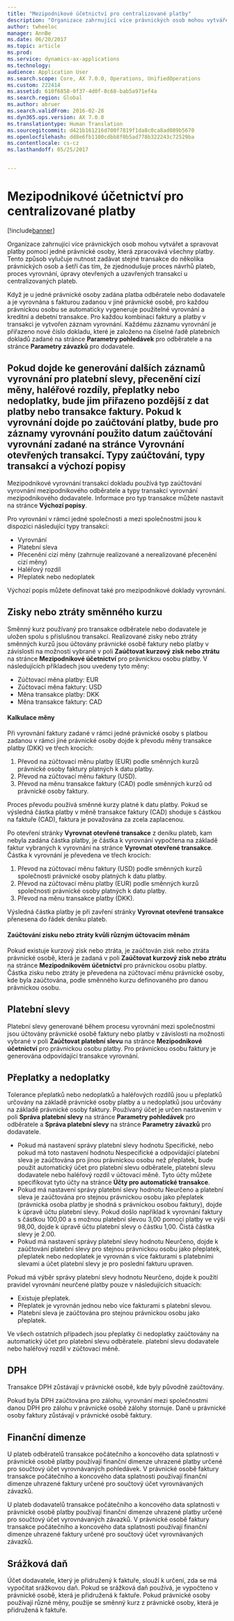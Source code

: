 ```yaml
---
title: "Mezipodnikové účetnictví pro centralizované platby"
description: "Organizace zahrnující více právnických osob mohou vytvářet a spravovat platby pomocí jedné právnické osoby, která zpracovává všechny platby. Tento způsob vylučuje nutnost zadávat stejné transakce do několika právnických osob a šetří čas tím, že zjednodušuje proces návrhů plateb, proces vyrovnání, úpravy otevřených a uzavřených transakcí u centralizovaných plateb."
author: twheeloc
manager: AnnBe
ms.date: 06/20/2017
ms.topic: article
ms.prod: 
ms.service: dynamics-ax-applications
ms.technology: 
audience: Application User
ms.search.scope: Core, AX 7.0.0, Operations, UnifiedOperations
ms.custom: 222414
ms.assetid: 610f6858-0f37-4d0f-8c68-bab5a971ef4a
ms.search.region: Global
ms.author: abruer
ms.search.validFrom: 2016-02-28
ms.dyn365.ops.version: AX 7.0.0
ms.translationtype: Human Translation
ms.sourcegitcommit: d421b161216d700f7819f1da8c0ca8ad089b5670
ms.openlocfilehash: dd8e6fb1100cdbb8f0b5ad778b322243c72529ba
ms.contentlocale: cs-cz
ms.lasthandoff: 05/25/2017


---
```


# <a name="settlement-overview-for-centralized-payments"></a>Mezipodnikové účetnictví pro centralizované platby

[!include[banner](../includes/banner.md)]


Organizace zahrnující více právnických osob mohou vytvářet a spravovat platby pomocí jedné právnické osoby, která zpracovává všechny platby. Tento způsob vylučuje nutnost zadávat stejné transakce do několika právnických osob a šetří čas tím, že zjednodušuje proces návrhů plateb, proces vyrovnání, úpravy otevřených a uzavřených transakcí u centralizovaných plateb. 

Když je u jedné právnické osoby zadána platba odběratele nebo dodavatele a je vyrovnána s fakturou zadanou v jiné právnické osobě, pro každou právnickou osobu se automaticky vygeneruje použitelné vyrovnání a kreditní a debetní transakce. Pro každou kombinaci faktury a platby v transakci je vytvořen záznam vyrovnání. Každému záznamu vyrovnání je přiřazeno nové číslo dokladu, které je založeno na číselné řadě platebních dokladů zadané na stránce **Parametry pohledávek** pro odběratele a na stránce **Parametry závazků** pro dodavatele. 

Pokud dojde ke generování dalších záznamů vyrovnání pro platební slevy, přecenění cizí měny, haléřové rozdíly, přeplatky nebo nedoplatky, bude jim přiřazeno pozdější z dat platby nebo transakce faktury. Pokud k vyrovnání dojde po zaúčtování platby, bude pro záznamy vyrovnání použito datum zaúčtování vyrovnání zadané na stránce **Vyrovnání otevřených transakcí**.
Typy zaúčtování, typy transakcí a výchozí popisy
----------------------------------------------------------

Mezipodnikové vyrovnání transakcí dokladu používá typ zaúčtování vyrovnání mezipodnikového odběratele a typy transakcí vyrovnání mezipodnikového dodavatele. Informace pro typ transakce můžete nastavit na stránce **Výchozí popisy**. 

Pro vyrovnání v rámci jedné společnosti a mezi společnostmi jsou k dispozici následující typy transakcí:

-   Vyrovnání
-   Platební sleva
-   Přecenění cizí měny (zahrnuje realizované a nerealizované přecenění cizí měny)
-   Haléřový rozdíl
-   Přeplatek nebo nedoplatek

Výchozí popis můžete definovat také pro mezipodnikové doklady vyrovnání.

<a name="currency-exchange-gains-or-losses"></a>Zisky nebo ztráty směnného kurzu
---------------------------------

Směnný kurz používaný pro transakce odběratele nebo dodavatele je uložen spolu s příslušnou transakcí. Realizované zisky nebo ztráty směnných kurzů jsou účtovány právnické osobě faktury nebo platby v závislosti na možnosti vybrané v poli **Zaúčtovat kurzový zisk nebo ztrátu** na stránce **Mezipodnikové účetnictví** pro právnickou osobu platby. V následujících příkladech jsou uvedeny tyto měny:
-   Zúčtovací měna platby: EUR
-   Zúčtovací měna faktury: USD
-   Měna transakce platby: DKK
-   Měna transakce faktury: CAD

#### <a name="currency-calculations"></a>Kalkulace měny

Při vyrovnání faktury zadané v rámci jedné právnické osoby s platbou zadanou v rámci jiné právnické osoby dojde k převodu měny transakce platby (DKK) ve třech krocích:
1.  Převod na zúčtovací měnu platby (EUR) podle směnných kurzů právnické osoby faktury platných k datu platby.
2.  Převod na zúčtovací měnu faktury (USD).
3.  Převod na měnu transakce faktury (CAD) podle směnných kurzů od právnické osoby faktury.

Proces převodu používá směnné kurzy platné k datu platby. Pokud se výsledná částka platby v měně transakce faktury (CAD) shoduje s částkou na faktuře (CAD), faktura je považována za zcela zaplacenou. 

Po otevření stránky **Vyrovnat otevřené transakce** z deníku plateb, kam nebyla zadána částka platby, je částka k vyrovnání vypočtena na základě faktur vybraných k vyrovnání na stránce **Vyrovnat otevřené transakce**. Částka k vyrovnání je převedena ve třech krocích:
1.  Převod na zúčtovací měnu faktury (USD) podle směnných kurzů společnosti právnické osoby platných k datu platby.
2.  Převod na zúčtovací měnu platby (EUR) podle směnných kurzů společnosti právnické osoby platných k datu platby.
3.  Převod na měnu transakce platby (DKK).

Výsledná částka platby je při zavření stránky **Vyrovnat otevřené transakce** přenesena do řádek deníku plateb.

#### <a name="posting-for-gain-or-loss-because-of-different-accounting-currencies"></a>Zaúčtování zisku nebo ztráty kvůli různým účtovacím měnám

Pokud existuje kurzový zisk nebo ztráta, je zaúčtován zisk nebo ztráta právnické osobě, která je zadaná v poli **Zaúčtovat kurzový zisk nebo ztrátu** na stránce **Mezipodnikovém účetnictví** pro právnickou osobu platby. Částka zisku nebo ztráty je převedena na zúčtovací měnu právnické osoby, kde byla zaúčtována, podle směnného kurzu definovaného pro danou právnickou osobu.

<a name="cash-discounts"></a>Platební slevy
--------------

Platební slevy generované během procesu vyrovnání mezi společnostmi jsou účtovány právnické osobě faktury nebo platby v závislosti na možnosti vybrané v poli **Zaúčtovat platební slevu** na stránce **Mezipodnikové účetnictví** pro právnickou osobu platby. Pro právnickou osobu faktury je generována odpovídající transakce vyrovnání.

<a name="overpayments-and-underpayments"></a>Přeplatky a nedoplatky
------------------------------

Tolerance přeplatků nebo nedoplatků a haléřových rozdílů jsou u přeplatků určovány na základě právnické osoby platby a u nedoplatků jsou určovány na základě právnické osoby faktury. Používaný účet je určen nastavením v poli **Správa platební slevy** na stránce **Parametry pohledávek** pro odběratele a **Správa platební slevy** na stránce **Parametry závazků** pro dodavatele.

-   Pokud má nastavení správy platební slevy hodnotu Specifické, nebo pokud má toto nastavení hodnotu Nespecifické a odpovídající platební sleva je zaúčtována pro jinou právnickou osobu než přeplatek, bude použit automatický účet pro platební slevu odběratele, platební slevu dodavatele nebo haléřový rozdíl v účtovací měně. Tyto účty můžete specifikovat tyto účty na stránce **Účty pro automatické transakce**.
-   Pokud má nastavení správy platební slevy hodnotu Neurčeno a platební sleva je zaúčtována pro stejnou právnickou osobu jako přeplatek (právnická osoba platby je shodná s právnickou osobou faktury), dojde k úpravě účtu platební slevy. Pokud došlo například k vyrovnání faktury s částkou 100,00 a s možnou platební slevou 3,00 pomocí platby ve výši 98,00, dojde k úpravě účtu platební slevy o částku 1,00. Čistá částka slevy je 2.00.
-   Pokud má nastavení správy platební slevy hodnotu Neurčeno, dojde k zaúčtování platební slevy pro stejnou právnickou osobu jako přeplatek, přeplatek nebo nedoplatek je vyrovnán s více fakturami s platebními slevami a účet platební slevy je pro poslední fakturu upraven.

Pokud má výběr správy platební slevy hodnotu Neurčeno, dojde k použití pravidel vyrovnání neurčené platby pouze v následujících situacích:
-   Existuje přeplatek.
-   Přeplatek je vyrovnán jednou nebo více fakturami s platební slevou.
-   Platební sleva je zaúčtována pro stejnou právnickou osobu jako přeplatek.

Ve všech ostatních případech jsou přeplatky či nedoplatky zaúčtovány na automatický účet pro platební slevu odběratele. platební slevu dodavatele nebo haléřový rozdíl v zúčtovací měně.

## <a name="sales-tax"></a>DPH
Transakce DPH zůstávají v právnické osobě, kde byly původně zaúčtovány. 

Pokud byla DPH zaúčtována pro zálohu, vyrovnání mezi společnostmi danou DPH pro zálohu v právnické osobě zálohy stornuje. Daně u právnické osoby faktury zůstávají v právnické osobě faktury.

## <a name="financial-dimensions"></a>Finanční dimenze
U plateb odběratelů transakce počátečního a koncového data splatnosti v právnické osobě platby používají finanční dimenze uhrazené platby určené pro součtový účet vyrovnávaných pohledávek. V právnické osobě faktury transakce počátečního a koncového data splatnosti používají finanční dimenze uhrazené faktury určené pro součtový účet vyrovnávaných závazků. 

U plateb dodavatelů transakce počátečního a koncového data splatnosti v právnické osobě platby používají finanční dimenze uhrazené platby určené pro součtový účet vyrovnávaných závazků. V právnické osobě faktury transakce počátečního a koncového data splatnosti používají finanční dimenze uhrazené faktury určené pro součtový účet vyrovnávaných závazků.

## <a name="withholding-tax"></a>Srážková daň
Účet dodavatele, který je přidružený k faktuře, slouží k určení, zda se má vypočítat srážkovou daň. Pokud se srážková daň používá, je vypočteno v právnické osobě, která je přidružená k faktuře. Pokud právnické osoby používají různé měny, použije se směnný kurz z právnické osoby, která je přidružená k faktuře.






